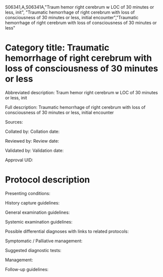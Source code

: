 S06341,A,S06341A,"Traum hemor right cerebrum w LOC of 30 minutes or less, init", "Traumatic hemorrhage of right cerebrum with loss of consciousness of 30 minutes or less, initial encounter","Traumatic hemorrhage of right cerebrum with loss of consciousness of 30 minutes or less"
# Category title: Traumatic hemorrhage of right cerebrum with loss of consciousness of 30 minutes or less

Abbreviated description: Traum hemor right cerebrum w LOC of 30 minutes or less, init

Full description: Traumatic hemorrhage of right cerebrum with loss of consciousness of 30 minutes or less, initial encounter

Sources:

Collated by:
Collation date:

Reviewed by:
Review date:

Validated by:
Validation date:

Approval UID:

# Protocol description

Presenting conditions:

History capture guidelines:

General examination guidelines:

Systemic examination guidelines:

Possible differential diagnoses with links to related protocols:

Symptomatic / Palliative management:

Suggested diagnostic tests:

Management:

Follow-up guidelines:
